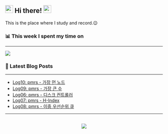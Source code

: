 ## <div align="left" ><img src="https://camo.githubusercontent.com/e8e7b06ecf583bc040eb60e44eb5b8e0ecc5421320a92929ce21522dbc34c891/68747470733a2f2f6d656469612e67697068792e636f6d2f6d656469612f6876524a434c467a6361737252346961377a2f67697068792e676966" width="25" height="25"> Hi there! <img src="https://camo.githubusercontent.com/e8e7b06ecf583bc040eb60e44eb5b8e0ecc5421320a92929ce21522dbc34c891/68747470733a2f2f6d656469612e67697068792e636f6d2f6d656469612f6876524a434c467a6361737252346961377a2f67697068792e676966" width="25" height="25"></div> 

  This is the place where I study and record.😉
<br/>

### 📊 This week I spent my time on
<hr/>
<img src="https://readme-editor.vercel.app/api/wakatime?username=@minshigee&v=2" align="center" /></div>
<br/>  

### 📕 Latest Blog Posts  
<hr/>

<!-- BLOG-POST-LIST:START -->
- [Log10: pmrs - 가장 먼 노드](https://minshigee.github.io/devlog/ps/python/%EA%B0%80%EC%9E%A5%EB%A8%BC%EB%85%B8%EB%93%9C/)
- [Log09: pmrs - 가장 큰 수](https://minshigee.github.io/devlog/ps/python/%EA%B0%80%EC%9E%A5%ED%81%B0%EC%88%98/)
- [Log06: pmrs - 디스크 컨트롤러](https://minshigee.github.io/devlog/ps/python/1%EB%94%94%EC%8A%A4%ED%81%AC%EC%BB%A8%ED%8A%B8%EB%A1%A4%EB%9F%AC/)
- [Log07: pmrs - H-Index](https://minshigee.github.io/devlog/ps/python/2H-Index/)
- [Log08: pmrs - 이중 우선순위 큐](https://minshigee.github.io/devlog/ps/python/3%EC%9D%B4%EC%A4%91%EC%9A%B0%EC%84%A0%EC%88%9C%EC%9C%84%ED%81%90/)
<!-- BLOG-POST-LIST:END -->  

<hr/>
<br/>  
<div align="center">
<img src="https://komarev.com/ghpvc/?username=MinShiGee&&style=flat-square"/>
</div>  
  
<br/>  

